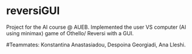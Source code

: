 # reversiGUI
Project for the AI course @ AUEB. Implemented the user VS computer (AI using minimax) game of Othello/ Reversi with a GUI. 

#Teammates: Konstantina Anastasiadou, Despoina Georgiadi, Ana Lleshi.
